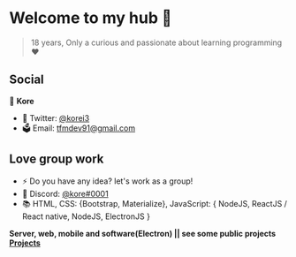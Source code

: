 <h1 align="left">Welcome to my hub 👋</h1>

> 18 years,
> Only a curious and passionate about learning programming ❤

## Social

👤 **Kore**

 
* 🚀 Twitter: [@korei3](https://twitter.com/korexi7) 
* 🗳 Email: tfmdev91@gmail.com

## Love group work

* ⚡ Do you have any idea? let's work as a group!
* 🌌 Discord: [@kore#0001](https://discord.gg/cBNcWvf)
* 📚 HTML, CSS: {Bootstrap, Materialize}, JavaScript: { NodeJS, ReactJS / React native, NodeJS, ElectronJS }

**Server, web, mobile and software(Electron) || see some public projects [Projects](https://github.com/korex71?tab=repositories)**
